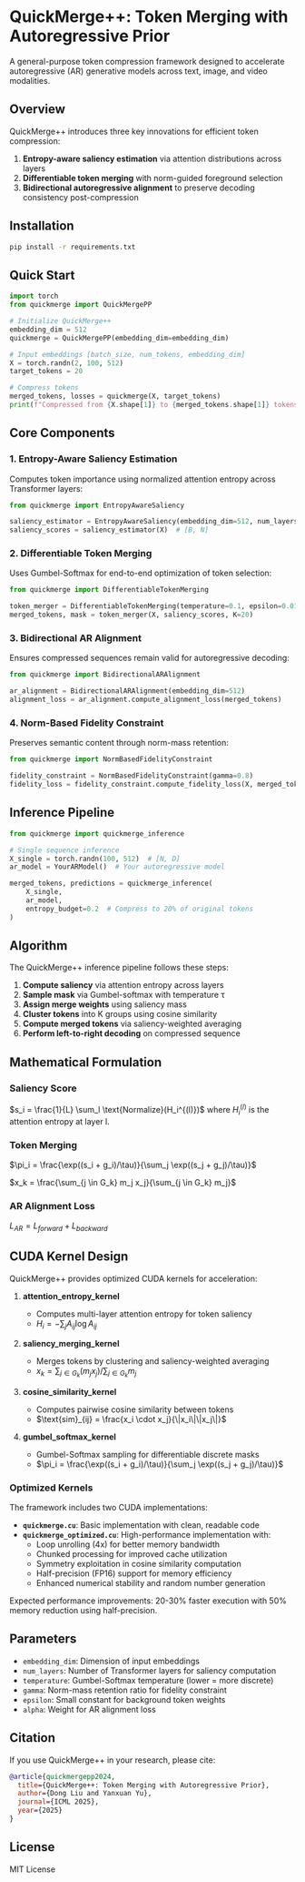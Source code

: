 # QuickMerge++: Token Merging with Autoregressive Prior

A general-purpose token compression framework designed to accelerate autoregressive (AR) generative models across text, image, and video modalities.

## Overview

QuickMerge++ introduces three key innovations for efficient token compression:

1. **Entropy-aware saliency estimation** via attention distributions across layers
2. **Differentiable token merging** with norm-guided foreground selection  
3. **Bidirectional autoregressive alignment** to preserve decoding consistency post-compression

## Installation

```bash
pip install -r requirements.txt
```

## Quick Start

```python
import torch
from quickmerge import QuickMergePP

# Initialize QuickMerge++
embedding_dim = 512
quickmerge = QuickMergePP(embedding_dim=embedding_dim)

# Input embeddings [batch_size, num_tokens, embedding_dim]
X = torch.randn(2, 100, 512)
target_tokens = 20

# Compress tokens
merged_tokens, losses = quickmerge(X, target_tokens)
print(f"Compressed from {X.shape[1]} to {merged_tokens.shape[1]} tokens")
```

## Core Components

### 1. Entropy-Aware Saliency Estimation

Computes token importance using normalized attention entropy across Transformer layers:

```python
from quickmerge import EntropyAwareSaliency

saliency_estimator = EntropyAwareSaliency(embedding_dim=512, num_layers=12)
saliency_scores = saliency_estimator(X)  # [B, N]
```

### 2. Differentiable Token Merging

Uses Gumbel-Softmax for end-to-end optimization of token selection:

```python
from quickmerge import DifferentiableTokenMerging

token_merger = DifferentiableTokenMerging(temperature=0.1, epsilon=0.01)
merged_tokens, mask = token_merger(X, saliency_scores, K=20)
```

### 3. Bidirectional AR Alignment

Ensures compressed sequences remain valid for autoregressive decoding:

```python
from quickmerge import BidirectionalARAlignment

ar_alignment = BidirectionalARAlignment(embedding_dim=512)
alignment_loss = ar_alignment.compute_alignment_loss(merged_tokens)
```

### 4. Norm-Based Fidelity Constraint

Preserves semantic content through norm-mass retention:

```python
from quickmerge import NormBasedFidelityConstraint

fidelity_constraint = NormBasedFidelityConstraint(gamma=0.8)
fidelity_loss = fidelity_constraint.compute_fidelity_loss(X, merged_tokens)
```

## Inference Pipeline

```python
from quickmerge import quickmerge_inference

# Single sequence inference
X_single = torch.randn(100, 512)  # [N, D]
ar_model = YourARModel()  # Your autoregressive model

merged_tokens, predictions = quickmerge_inference(
    X_single, 
    ar_model, 
    entropy_budget=0.2  # Compress to 20% of original tokens
)
```

## Algorithm

The QuickMerge++ inference pipeline follows these steps:

1. **Compute saliency** via attention entropy across layers
2. **Sample mask** via Gumbel-softmax with temperature τ
3. **Assign merge weights** using saliency mass
4. **Cluster tokens** into K groups using cosine similarity
5. **Compute merged tokens** via saliency-weighted averaging
6. **Perform left-to-right decoding** on compressed sequence

## Mathematical Formulation

### Saliency Score
$s_i = \frac{1}{L} \sum_l \text{Normalize}(H_i^{(l)})$
where $H_i^{(l)}$ is the attention entropy at layer l.

### Token Merging
$\pi_i = \frac{\exp((s_i + g_i)/\tau)}{\sum_j \exp((s_j + g_j)/\tau)}$

$x_k = \frac{\sum_{j \in G_k} m_j x_j}{\sum_{j \in G_k} m_j}$

### AR Alignment Loss
$L_{AR} = L_{forward} + L_{backward}$

## CUDA Kernel Design

QuickMerge++ provides optimized CUDA kernels for acceleration:

1. **attention_entropy_kernel**
   - Computes multi-layer attention entropy for token saliency
   - $H_i = -\sum_j A_{ij} \log A_{ij}$

2. **saliency_merging_kernel**
   - Merges tokens by clustering and saliency-weighted averaging
   - $x_k = \sum_{j \in G_k} (m_j x_j) / \sum_{j \in G_k} m_j$

3. **cosine_similarity_kernel**
   - Computes pairwise cosine similarity between tokens
   - $\text{sim}_{ij} = \frac{x_i \cdot x_j}{\|x_i\|\|x_j\|}$

4. **gumbel_softmax_kernel**
   - Gumbel-Softmax sampling for differentiable discrete masks
   - $\pi_i = \frac{\exp((s_i + g_i)/\tau)}{\sum_j \exp((s_j + g_j)/\tau)}$

### Optimized Kernels

The framework includes two CUDA implementations:

- **`quickmerge.cu`**: Basic implementation with clean, readable code
- **`quickmerge_optimized.cu`**: High-performance implementation with:
  - Loop unrolling (4x) for better memory bandwidth
  - Chunked processing for improved cache utilization
  - Symmetry exploitation in cosine similarity computation
  - Half-precision (FP16) support for memory efficiency
  - Enhanced numerical stability and random number generation

Expected performance improvements: 20-30% faster execution with 50% memory reduction using half-precision.

## Parameters

- `embedding_dim`: Dimension of input embeddings
- `num_layers`: Number of Transformer layers for saliency computation
- `temperature`: Gumbel-Softmax temperature (lower = more discrete)
- `gamma`: Norm-mass retention ratio for fidelity constraint
- `epsilon`: Small constant for background token weights
- `alpha`: Weight for AR alignment loss

## Citation

If you use QuickMerge++ in your research, please cite:

```bibtex
@article{quickmergepp2024,
  title={QuickMerge++: Token Merging with Autoregressive Prior},
  author={Dong Liu and Yanxuan Yu},
  journal={ICML 2025},
  year={2025}
}
```

## License

MIT License 